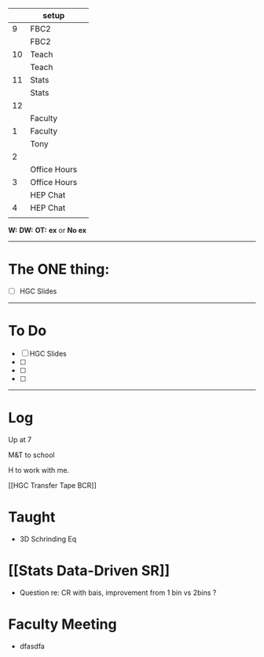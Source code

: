 
|     | setup        |     |
| --- | ------------ | --- |
| 9   | FBC2         |     |
|     | FBC2         |     |
| 10  | Teach        |     |
|     | Teach        |     |
| 11  | Stats        |     |
|     | Stats        |     |
| 12  |              |     |
|     | Faculty      |     |
| 1   | Faculty      |     |
|     | Tony         |     |
| 2   |              |     |
|     | Office Hours |     |
| 3   | Office Hours |     |
|     | HEP Chat     |     |
| 4   | HEP Chat     |     |
|     |              |     |

**W:**
**DW:**
**OT:**
**ex** or **No ex**

---
# The ONE thing: 
- [ ] HGC Slides

---
# To Do

- [ ] HGC Slides
- [ ] 
- [ ] 
- [ ] 

---

# Log

Up at 7 

M&T to school

H to work with me. 

[[HGC Transfer Tape BCR]]


# Taught 
- 3D Schrinding Eq

# [[Stats Data-Driven SR]]
- Question re: CR with bais, improvement from 1 bin vs 2bins ?

# Faculty Meeting
- dfasdfa



